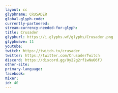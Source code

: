```yaml
---
layout: cc
glyphname: CRUSADER
global-glyph-code: 
currently-partnered: 
stream-currency-needed-for-glyph: 
title: Crusader
glyphurl: https://i.glyphs.wf/glyphs/Crusader.png
glyphwave: 11
youtube: 
twitch: https://twitch.tv/crusader
twitter: https://twitter.com/CrusaderTwitch
discord: https://discord.gg/0y22g2rf1wNuO6fJ
other-site: 
primary-language: 
facebook: 
mixer: 
id: 40
---
```


